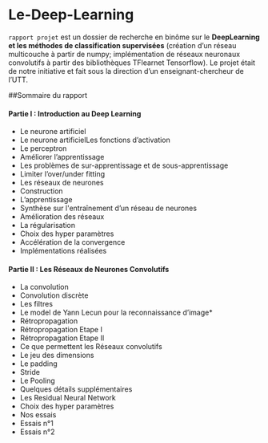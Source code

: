 # Le-Deep-Learning
`rapport projet` est un dossier de recherche en binôme sur le **DeepLearning et les méthodes de classification supervisées** (création d’un réseau multicouche à partir de numpy; implémentation de réseaux neuronaux convolutifs à partir des bibliothèques TFlearnet Tensorflow). Le projet était de notre initiative et fait sous la direction d’un enseignant-chercheur de l’UTT.


##Sommaire du rapport
#### Partie I : Introduction au Deep Learning
* Le neurone artificiel
* Le neurone artificielLes fonctions d’activation 
* Le perceptron
* Améliorer l’apprentissage
* Les problèmes de sur-apprentissage et de sous-apprentissage
* Limiter l’over/under fitting
* Les réseaux de neurones
* Construction
* L’apprentissage
* Synthèse sur l'entraînement d’un réseau de neurones
* Amélioration des réseaux
* La régularisation
* Choix des hyper paramètres
* Accélération de la convergence
* Implémentations réalisées
#### Partie II : Les Réseaux de Neurones Convolutifs
* La convolution
* Convolution discrète
* Les filtres
* Le model de Yann Lecun pour la reconnaissance d’image*
* Rétropropagation
* Rétropropagation Etape I
* Rétropropagation Etape II
* Ce que permettent les Réseaux convolutifs
* Le jeu des dimensions
* Le padding
* Stride
* Le Pooling
* Quelques détails supplémentaires
* Les Residual Neural Network
* Choix des hyper paramètres
* Nos essais
* Essais n°1
* Essais n°2
